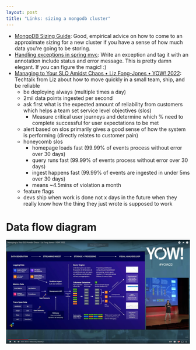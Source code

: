 ```yaml
---
layout: post
title: "Links: sizing a mongodb cluster"
---
```


* [MongoDB Sizing Guide](https://www.linkedin.com/pulse/mongodb-sizing-guide-sepp-renfer/): Good, empirical advice on how to come to an approximate sizing for a new cluster if you have a sense of how much data you're going to be storing.
* [Handling exceptions in spring mvc](https://spring.io/blog/2013/11/01/exception-handling-in-spring-mvc): Write an exception and tag it with an annotation include status and error message. This is pretty damn elegant. If you can figure the magic! :)
* [Managing to Your SLO Amidst Chaos • Liz Fong-Jones • YOW! 2022](https://www.youtube.com/watch?v=Oxmk-DiLrNA): Techtalk from Liz about how to move quickly in a small team, ship, and be reliable
  * be deploying always (multiple times a day)
  * 2mil data points ingested per second
  * ask first what is the expected amount of reliability from customers which helps a team set service level objectives (slos)
    * Measure critical user journeys and determine which % need to complete successful for user expectations to be met
  * alert based on slos primarily gives a good sense of how the system is performing (directly relates to customer pain)
  * honeycomb slos
    * homepage loads fast (99.99% of events process without error over 30 days)
    * query runs fast (99.99% of events process without error over 30 days)
    * ingest happens fast (99.99% of events are ingested in under 5ms over 30 days)
    * means ~4.5mins of violation a month
  * feature flags
  * devs ship when work is done not x days in the future when they really know how the thing they just wrote is supposed to work

# Data flow diagram

![data flow diagram](/assets/2023/liz_yow22_reliability_slos_moving_fast.png)
